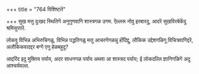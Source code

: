 +++
title = "764 विशिष्टतॆ"

+++
सुख मत्तु दुःखद स्थितिगॆ अनुगुणवागि शास्त्रगळ उगम. ऎल्लरू नोवु इरबारदु, आदरॆ सुखविरबेकॆंदु श्रमिसुत्तारॆ.

लोकवु विभिन्न अभिरुचिगळु, विभिन्न पद्धतिगळु मत्तु आचरणॆगळन्नु हॊंदिद्दु, लौकिक उद्देशगळिगू विचित्रवागिद्दरॆ, अलौकिकवादद्दर बग्गॆ एनु हेळबहुदु?

आद्दरिंद इदु मुक्तिय पर्याय, अदर साधनगळ पर्याय अथवा आ शास्त्रद पर्याय; ई लोकदल्लि ज्ञानिगळिगॆ अदु आश्चर्यवल्ल.

